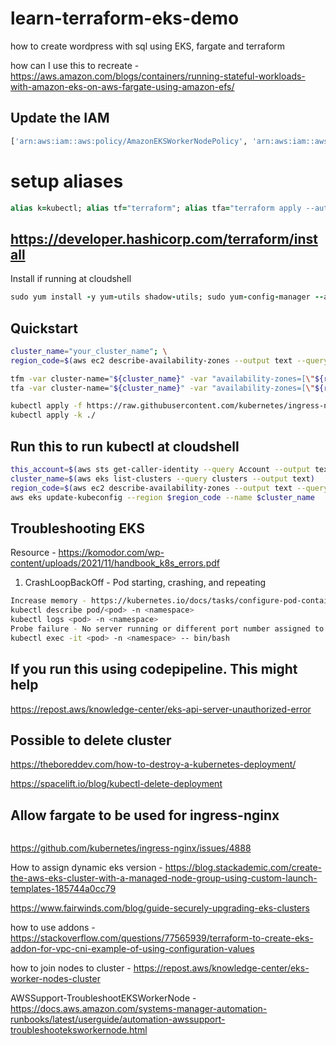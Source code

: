 # learn-terraform-eks-demo
how to create wordpress with sql using EKS, fargate and terraform

how can I use this to recreate - https://aws.amazon.com/blogs/containers/running-stateful-workloads-with-amazon-eks-on-aws-fargate-using-amazon-efs/

## Update the IAM
```bash
['arn:aws:iam::aws:policy/AmazonEKSWorkerNodePolicy', 'arn:aws:iam::aws:policy/AmazonEC2ContainerRegistryReadOnly']
```

# setup aliases
```ruby
alias k=kubectl; alias tf="terraform"; alias tfa="terraform apply --auto-approve"; alias tfd="terraform destroy --auto-approve"; alias tfm="terraform init; terraform fmt; terraform validate; terraform plan"
```
## https://developer.hashicorp.com/terraform/install
Install if running at cloudshell
```ruby
sudo yum install -y yum-utils shadow-utils; sudo yum-config-manager --add-repo https://rpm.releases.hashicorp.com/AmazonLinux/hashicorp.repo; sudo yum -y install terraform
```
## Quickstart
```bash
cluster_name="your_cluster_name"; \
region_code=$(aws ec2 describe-availability-zones --output text --query 'AvailabilityZones[0].[RegionName]') \

tfm -var cluster-name="${cluster_name}" -var "availability-zones=[\"${region_code}a\", \"${region_code}c\"]" -var region=$region_code; \
tfa -var cluster-name="${cluster_name}" -var "availability-zones=[\"${region_code}a\", \"${region_code}c\"]" -var region=$region_code;
```
```bash
kubectl apply -f https://raw.githubusercontent.com/kubernetes/ingress-nginx/controller-v1.3.0/deploy/static/provider/cloud/deploy.yaml; \
kubectl apply -k ./
```
## Run this to run kubectl at cloudshell
```bash
this_account=$(aws sts get-caller-identity --query Account --output text)
cluster_name=$(aws eks list-clusters --query clusters --output text)
region_code=$(aws ec2 describe-availability-zones --output text --query 'AvailabilityZones[0].[RegionName]')
aws eks update-kubeconfig --region $region_code --name $cluster_name
```
## Troubleshooting EKS
Resource - https://komodor.com/wp-content/uploads/2021/11/handbook_k8s_errors.pdf

1. CrashLoopBackOff - Pod starting, crashing, and repeating
```bash
Increase memory - https://kubernetes.io/docs/tasks/configure-pod-container/assign-memory-resource/
kubectl describe pod/<pod> -n <namespace>
kubectl logs <pod> -n <namespace>
Probe failure - No server running or different port number assigned to pod versus inside VM
kubectl exec -it <pod> -n <namespace> -- bin/bash
```
## If you run this using codepipeline. This might help
https://repost.aws/knowledge-center/eks-api-server-unauthorized-error

## Possible to delete cluster
https://theboreddev.com/how-to-destroy-a-kubernetes-deployment/

https://spacelift.io/blog/kubectl-delete-deployment

## Allow fargate to be used for ingress-nginx
```bash

```
https://github.com/kubernetes/ingress-nginx/issues/4888

How to assign dynamic eks version - https://blog.stackademic.com/create-the-aws-eks-cluster-with-a-managed-node-group-using-custom-launch-templates-185744a0cc79

https://www.fairwinds.com/blog/guide-securely-upgrading-eks-clusters

how to use addons - https://stackoverflow.com/questions/77565939/terraform-to-create-eks-addon-for-vpc-cni-example-of-using-configuration-values

how to join nodes to cluster - https://repost.aws/knowledge-center/eks-worker-nodes-cluster

AWSSupport-TroubleshootEKSWorkerNode - https://docs.aws.amazon.com/systems-manager-automation-runbooks/latest/userguide/automation-awssupport-troubleshooteksworkernode.html
